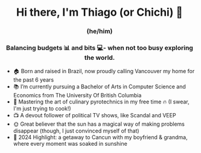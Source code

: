 <h1 align="center"> Hi there, I'm Thiago (or Chichi) 🙉 </h2>

<h3 align="center"> (he/him) </h3>
<h3 align="center"> Balancing budgets 📊 and bits 💻- when not too busy exploring the world. </h3>

- 🏠 Born and raised in Brazil, now proudly calling Vancouver my home for the past 6 years
- 📚 I’m currently pursuing a Bachelor of Arts in Computer Science and Economics from The University Of British Columbia
- 🍲 Mastering the art of culinary pyrotechnics in my free time 🔥 (I swear, I'm just trying to cook!)
- 📺 A devout follower of political TV shows, like Scandal and VEEP
- 🌞 Great believer that the sun has a magical way of making problems disappear (though, I just convinced myself of that)
- 🌴 2024 Highlight: a getaway to Cancun with my boyfriend & grandma, where every moment was soaked in sunshine

<!--
**thiagoamin/thiagoamin** is a ✨ _special_ ✨ repository because its `README.md` (this file) appears on your GitHub profile.

Here are some ideas to get you started:

- 🔭 I’m currently working on ...
- 🌱 I’m currently learning ...
- 👯 I’m looking to collaborate on ...
- 🤔 I’m looking for help with ...
- 💬 Ask me about ...
- 📫 How to reach me: ...
- 😄 Pronouns: ...
- ⚡ Fun fact: ...
-->
